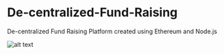 # De-centralized-Fund-Raising
De-centralized Fund Raising Platform created using Ethereum and Node.js



![alt text](https://github.com/harshmaru7/De-centralized-Fund-Raising/blob/main/Application/6.png?raw=true)
